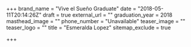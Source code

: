 +++
brand_name = "Vive el Sueño Graduate"
date = "2018-05-11T20:14:26Z"
draft = true
external_url = ""
graduation_year = 2018
masthead_image = ""
phone_number = "Unavailable"
teaser_image = ""
teaser_logo = ""
title = "Esmeralda Lopez"
sitemap_exclude = true

+++
